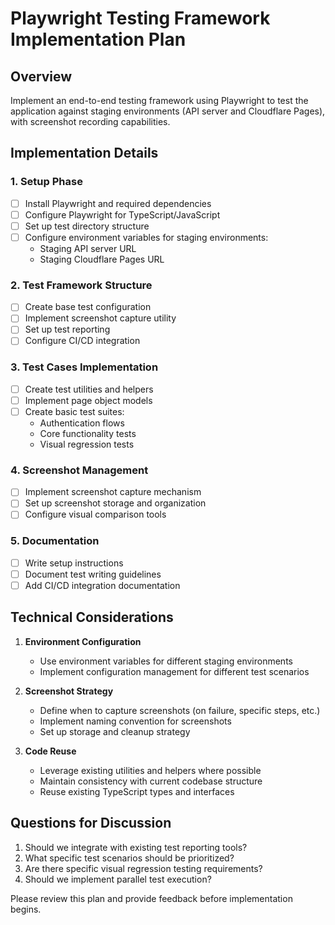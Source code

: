 # Playwright Testing Framework Implementation Plan

## Overview
Implement an end-to-end testing framework using Playwright to test the application against staging environments (API server and Cloudflare Pages), with screenshot recording capabilities.

## Implementation Details

### 1. Setup Phase
- [ ] Install Playwright and required dependencies
- [ ] Configure Playwright for TypeScript/JavaScript
- [ ] Set up test directory structure
- [ ] Configure environment variables for staging environments:
  - Staging API server URL
  - Staging Cloudflare Pages URL

### 2. Test Framework Structure
- [ ] Create base test configuration
- [ ] Implement screenshot capture utility
- [ ] Set up test reporting
- [ ] Configure CI/CD integration

### 3. Test Cases Implementation
- [ ] Create test utilities and helpers
- [ ] Implement page object models
- [ ] Create basic test suites:
  - Authentication flows
  - Core functionality tests
  - Visual regression tests

### 4. Screenshot Management
- [ ] Implement screenshot capture mechanism
- [ ] Set up screenshot storage and organization
- [ ] Configure visual comparison tools

### 5. Documentation
- [ ] Write setup instructions
- [ ] Document test writing guidelines
- [ ] Add CI/CD integration documentation

## Technical Considerations
1. **Environment Configuration**
   - Use environment variables for different staging environments
   - Implement configuration management for different test scenarios

2. **Screenshot Strategy**
   - Define when to capture screenshots (on failure, specific steps, etc.)
   - Implement naming convention for screenshots
   - Set up storage and cleanup strategy

3. **Code Reuse**
   - Leverage existing utilities and helpers where possible
   - Maintain consistency with current codebase structure
   - Reuse existing TypeScript types and interfaces

## Questions for Discussion
1. Should we integrate with existing test reporting tools?
2. What specific test scenarios should be prioritized?
3. Are there specific visual regression testing requirements?
4. Should we implement parallel test execution?

Please review this plan and provide feedback before implementation begins.